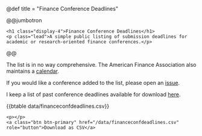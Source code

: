 @def title = "Finance Conference Deadlines"


<!-- # Finance Conference Deadlines -->

@@jumbotron
~~~
<h1 class="display-4">Finance Conference Deadlines</h1>
<p class="lead">A simple public listing of submission deadlines for academic or research-oriented finance conferences.</p>
~~~
@@


The list is in no way comprehensive. The American Finance Association also maintains a [calendar](https://afajof.org/call-for-papers-calendar/).

If you would like a conference added to the list, please open an [issue](https://github.com/tbeason/financeconferences/issues).

I keep a list of past conference deadlines available for download [here](/data/conferences_pastdue.csv).


<!-- {{btable path/to/csv}} -->
{{btable  data/financeconfdeadlines.csv}}


~~~
<p></p>
<a class="btn btn-primary" href="/data/financeconfdeadlines.csv" role="button">Download as CSV</a>
~~~



